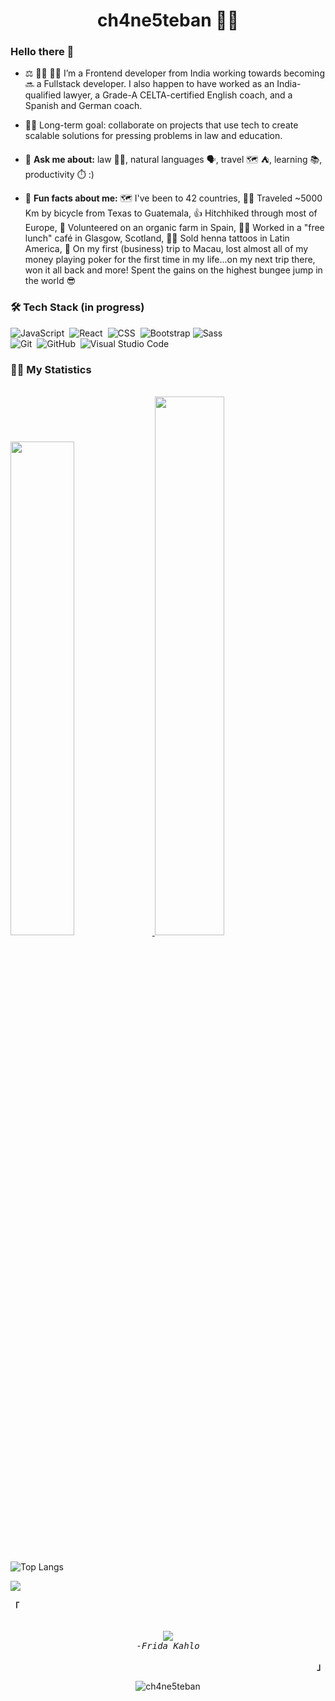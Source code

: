 <h1 align="center">ch4ne5teban 🏳️‍🌈</h1>

### Hello there 👋

<!-- <p align="left"> <a href="https://github.com/ryo-ma/github-profile-trophy"><img src="https://github-profile-trophy.vercel.app/?username=ch4ne5teban" alt="ch4ne5teban" /></a> </p> -->

- ⚖️ 👨‍🏫 👨‍💻 I’m a Frontend developer from India working towards becoming 🔜 a Fullstack developer. I also happen to have worked as an India-qualified lawyer, a Grade-A CELTA-certified English coach, and a Spanish and German coach.

- 👯‍♂️ Long-term goal: collaborate on projects that use tech to create scalable solutions for pressing problems in law and education.

- 💬 **Ask me about:** law 👨‍⚖️, natural languages 🗣️, travel 🗺️ ⛺, learning 📚, productivity ⏱️ :)

- 🤘 **Fun facts about me:** 🗺 I've been to 42 countries, 🚵‍♂️ Traveled ~5000 Km by bicycle from Texas to Guatemala, 👍 Hitchhiked through most of Europe, 💪 Volunteered on an organic farm in Spain, 👨‍🍳 Worked in a "free lunch" café in Glasgow, Scotland, 👨‍🎨 Sold henna tattoos in Latin America, 🤡 On my first (business) trip to Macau, lost almost all of my money playing poker for the first time in my life...on my next trip there, won it all back and more! Spent the gains on the highest bungee jump in the world 😎

### 🛠 Tech Stack (in progress)

![JavaScript](https://img.shields.io/badge/-JavaScript-05122A?style=flat&logo=javascript)&nbsp;
![React](https://img.shields.io/badge/-React-05122A?style=flat&logo=react)&nbsp;
![CSS](https://img.shields.io/badge/-CSS-05122A?style=flat&logo=CSS3&logoColor=1572B6)&nbsp;
![Bootstrap](https://img.shields.io/badge/-Bootstrap-05122A?style=flat&logo=bootstrap&logoColor=563D7C) 
![Sass](https://img.shields.io/badge/-Sass-05122A?style=flat&logo=sass)&nbsp;<br />
![Git](https://img.shields.io/badge/-Git-05122A?style=flat&logo=git)&nbsp;
![GitHub](https://img.shields.io/badge/-GitHub-05122A?style=flat&logo=github)&nbsp;
![Visual Studio Code](https://img.shields.io/badge/-Visual%20Studio%20Code-05122A?style=flat&logo=visual-studio-code&logoColor=007ACC)&nbsp;

### 🤸‍♂️ My Statistics

<br/>
<div align="left">
  <a href="https://github.com/ch4ne5teban/">
  <img width="45%" src="https://github-readme-stats.vercel.app/api?username=ch4ne5teban&show_icons=true&theme=gruvbox&hide_border=true" />
  <img width="47%" src="https://github-readme-streak-stats.herokuapp.com/?user=ch4ne5teban&theme=gruvbox&hide_border=true" />
  </a>
</div>
<br>

![Top Langs](https://github-readme-stats.vercel.app/api/top-langs/?username=ch4ne5teban&theme=gruvbox&size_weight=0.5&count_weight=0.5&exclude_repo=github-readme-stats,ch4ne5teban,boilerplateProjectReadme,github-slideshow&hide=shell&langs_count=8&layout=compact)

<!-- <h3 align="left">Connect with me:</h3>
<p align="left">
<a href="https://twitter.com/ch4ne5teban" target="blank"><img align="center" src="https://img.icons8.com/color/452/twitter-circled--v1.png" alt="ch4ne5teban's twitter" height="40" width="40" /></a>
<a href="https://linkedin.com/in/" target="blank"><img align="center" src="https://img.icons8.com/color/452/linkedin-circled--v1.png" alt="ch4ne5teban's linkedin" height="40" width="40" /></a>
<a href="mailto:@.com?subject=Hello from Github Visitor" target="blank"><img align="center" src="https://img.icons8.com/color/344/ms-outlook.png" alt="ch4ne5teban's email" height="40" width="40" /></a>
</p> -->

<a href="https://www.youtube.com/watch?v=dQw4w9WgXcQ"><img src="https://user-images.githubusercontent.com/73097560/115834477-dbab4500-a447-11eb-908a-139a6edaec5c.gif"></a>

<div align="justify">

<p align="left"><strong><samp>「</samp></strong></p>
  <p align="center">
    <samp>
      <br>
        <image src="https://readme-typing-svg.herokuapp.com?font=Poppins&size=14&color=FFBF00&center=true&vCenter=true&lines=Pies,+¿para+qué+los+quiero+si+tengo+alas+para+volar?">
      <br>
      <em>
        -Frida Kahlo
      </em>
    </samp>
  </p>
<p align="right"><strong><samp>」</samp></strong></p>
</div>

<div align="center">
<p> <img src="https://komarev.com/ghpvc/?username=ch4ne5teban&label=Profile%20views&color=FFBF00&style=plastic"  alt="ch4ne5teban" /> </p>
</div>

